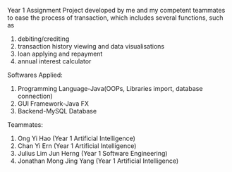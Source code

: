 Year 1 Assignment Project developed by me and my competent teammates to ease the process of transaction, which includes several functions, such as 
1. debiting/crediting
2. transaction history viewing and data visualisations
3. loan applying and repayment
4. annual interest calculator

Softwares Applied:
1. Programming Language-Java(OOPs, Libraries import, database connection)
2. GUI Framework-Java FX
3. Backend-MySQL Database

Teammates:
1. Ong Yi Hao (Year 1 Artificial Intelligence)
2. Chan Yi Ern (Year 1 Artificial Intelligence)
3. Julius Lim Jun Herng (Year 1 Software Engineering)
4. Jonathan Mong Jing Yang (Year 1 Artificial Intelligence)
